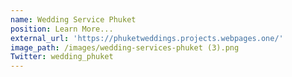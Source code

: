 ```yaml
---
name: Wedding Service Phuket
position: Learn More...
external_url: 'https://phuketweddings.projects.webpages.one/'
image_path: /images/wedding-services-phuket (3).png
Twitter: wedding_phuket
---
```


